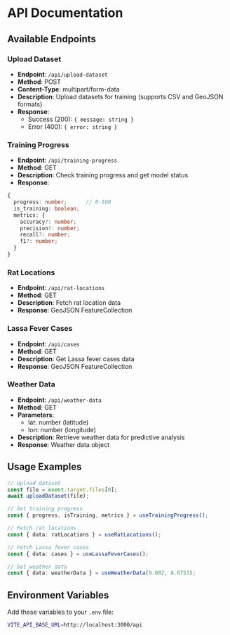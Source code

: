 # API Documentation

## Available Endpoints

### Upload Dataset
- **Endpoint**: `/api/upload-dataset`
- **Method**: POST
- **Content-Type**: multipart/form-data
- **Description**: Upload datasets for training (supports CSV and GeoJSON formats)
- **Response**: 
  - Success (200): `{ message: string }`
  - Error (400): `{ error: string }`

### Training Progress
- **Endpoint**: `/api/training-progress`
- **Method**: GET
- **Description**: Check training progress and get model status
- **Response**: 
```typescript
{
  progress: number;      // 0-100
  is_training: boolean;
  metrics: {
    accuracy?: number;
    precision?: number;
    recall?: number;
    f1?: number;
  }
}
```

### Rat Locations
- **Endpoint**: `/api/rat-locations`
- **Method**: GET
- **Description**: Fetch rat location data
- **Response**: GeoJSON FeatureCollection

### Lassa Fever Cases
- **Endpoint**: `/api/cases`
- **Method**: GET
- **Description**: Get Lassa fever cases data
- **Response**: GeoJSON FeatureCollection

### Weather Data
- **Endpoint**: `/api/weather-data`
- **Method**: GET
- **Parameters**: 
  - lat: number (latitude)
  - lon: number (longitude)
- **Description**: Retrieve weather data for predictive analysis
- **Response**: Weather data object

## Usage Examples

```typescript
// Upload dataset
const file = event.target.files[0];
await uploadDataset(file);

// Get training progress
const { progress, isTraining, metrics } = useTrainingProgress();

// Fetch rat locations
const { data: ratLocations } = useRatLocations();

// Fetch Lassa fever cases
const { data: cases } = useLassaFeverCases();

// Get weather data
const { data: weatherData } = useWeatherData(9.082, 8.6753);
```

## Environment Variables

Add these variables to your `.env` file:

```bash
VITE_API_BASE_URL=http://localhost:3000/api
```